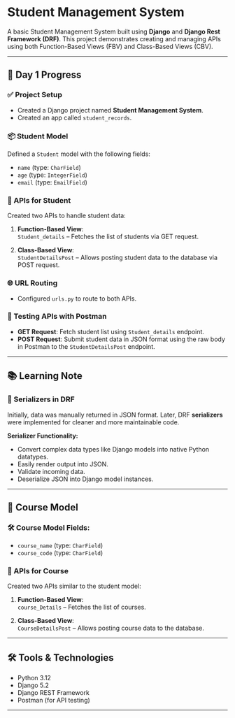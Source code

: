 # Student Management System

A basic Student Management System built using **Django** and **Django Rest Framework (DRF)**. This project demonstrates creating and managing APIs using both Function-Based Views (FBV) and Class-Based Views (CBV).

---

## 📅 Day 1 Progress

### ✅ Project Setup
- Created a Django project named **Student Management System**.
- Created an app called `student_records`.

### 📦 Student Model
Defined a `Student` model with the following fields:
- `name` (type: `CharField`)
- `age` (type: `IntegerField`)
- `email` (type: `EmailField`)

### 🔧 APIs for Student
Created two APIs to handle student data:

1. **Function-Based View**:  
   `Student_details` – Fetches the list of students via GET request.

2. **Class-Based View**:  
   `StudentDetailsPost` – Allows posting student data to the database via POST request.

### 🌐 URL Routing
- Configured `urls.py` to route to both APIs.

### 🧪 Testing APIs with Postman
- **GET Request**: Fetch student list using `Student_details` endpoint.
- **POST Request**: Submit student data in JSON format using the raw body in Postman to the `StudentDetailsPost` endpoint.

---

## 📚 Learning Note

### 🔄 Serializers in DRF
Initially, data was manually returned in JSON format. Later, DRF **serializers** were implemented for cleaner and more maintainable code.

**Serializer Functionality:**
- Convert complex data types like Django models into native Python datatypes.
- Easily render output into JSON.
- Validate incoming data.
- Deserialize JSON into Django model instances.

---

## 📘 Course Model

### 🛠️ Course Model Fields:
- `course_name` (type: `CharField`)
- `course_code` (type: `CharField`)

### 🔧 APIs for Course
Created two APIs similar to the student model:

1. **Function-Based View**:  
   `course_Details` – Fetches the list of courses.

2. **Class-Based View**:  
   `CourseDetailsPost` – Allows posting course data to the database.

---

## 🛠️ Tools & Technologies
- Python 3.12
- Django 5.2
- Django REST Framework
- Postman (for API testing)

---
